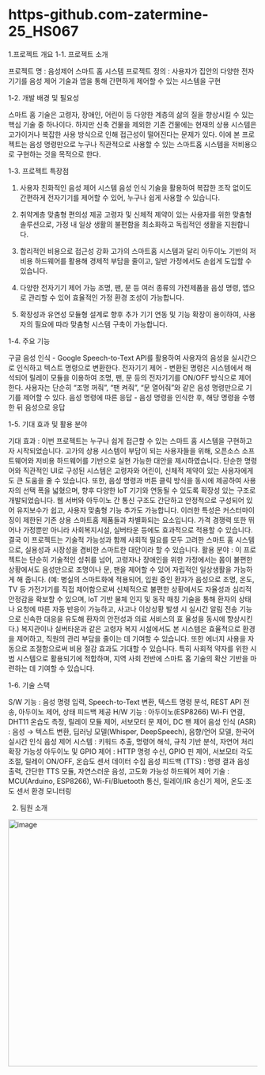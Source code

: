 # https-github.com-zatermine-25_HS067
1.프로젝트 개요
1-1. 프로젝트 소개

프로젝트 명 : 음성제어 스마트 홈 시스템
프로젝트 정의 : 사용자가 집안의 다양한 전자기기를 음성 제어 기술과 앱을 통해 간편하게 제어할 수 있는 시스템을 구현

1-2. 개발 배경 및 필요성

스마트 홈 기술은 고령자, 장애인, 어린이 등 다양한 계층의 삶의 질을 향상시킬 수 있는 핵심 기술 중 하나이다.
하지만 신축 건물을 제외한 기존 건물에는 현재의 상용 시스템은 고가이거나 복잡한 사용 방식으로 인해 접근성이 떨어진다는 문제가 있다.
이에 본 프로젝트는 음성 명령만으로 누구나 직관적으로 사용할 수 있는 스마트홈 시스템을 저비용으로 구현하는 것을 목적으로 한다.

1-3. 프로젝트 특장점

1. 사용자 친화적인 음성 제어 시스템
   음성 인식 기술을 활용하여 복잡한 조작 없이도 간편하게 전자기기를 제어할 수 있어, 누구나 쉽게 사용할 수 있습니다.

2. 취약계층 맞춤형 편의성 제공
   고령자 및 신체적 제약이 있는 사용자를 위한 맞춤형 솔루션으로, 가정 내 일상 생활의 불편함을 최소화하고 독립적인 생활을 지원합니다.

3. 합리적인 비용으로 접근성 강화
   고가의 스마트홈 시스템과 달리 아두이노 기반의 저비용 하드웨어를 활용해 경제적 부담을 줄이고, 일반 가정에서도 손쉽게 도입할 수 있습니다.

4. 다양한 전자기기 제어 가능
   조명, 팬, 문 등 여러 종류의 가전제품을 음성 명령, 앱으로 관리할 수 있어 효율적인 가정 환경 조성이 가능합니다.

5. 확장성과 유연성
   모듈형 설계로 향후 추가 기기 연동 및 기능 확장이 용이하여, 사용자의 필요에 따라 맞춤형 시스템 구축이 가능합니다.

1-4. 주요 기능

구글 음성 인식 - Google Speech-to-Text API를 활용하여 사용자의 음성을 실시간으로 인식하고 텍스트 명령으로 변환한다.
전자기기 제어 - 변환된 명령은 시스템에서 해석되어 릴레이 모듈을 이용하여 조명, 팬, 문 등의 전자기기를 ON/OFF 방식으로 제어한다.
사용자는 단순히 “조명 꺼줘”, “팬 켜줘”, “문 열어줘”와 같은 음성 명령만으로 기기를 제어할 수 있다.
음성 명령에 따른 응답 - 음성 명령을 인식한 후, 해당 명령을 수행한 뒤 음성으로 응답

1-5. 기대 효과 및 활용 분야

기대 효과 : 이번 프로젝트는 누구나 쉽게 접근할 수 있는 스마트 홈 시스템을 구현하고자 시작되었습니다.
           고가의 상용 시스템이 부담이 되는 사용자들을 위해, 오픈소스 소프트웨어와 저비용 하드웨어를 기반으로 실현 가능한 대안을 제시하였습니다.
           단순한 명령어와 직관적인 UI로 구성된 시스템은 고령자와 어린이, 신체적 제약이 있는 사용자에게도 큰 도움을 줄 수 있습니다.
           또한, 음성 명령과 버튼 클릭 방식을 동시에 제공하여 사용자의 선택 폭을 넓혔으며, 향후 다양한 IoT 기기와 연동될 수 있도록 확장성 있는 구조로 개발되었습니다.
           웹 서버와 아두이노 간 통신 구조도 간단하고 안정적으로 구성되어 있어 유지보수가 쉽고, 사용자 맞춤형 기능 추가도 가능합니다.
           이러한 특성은 커스터마이징이 제한된 기존 상용 스마트홈 제품들과 차별화되는 요소입니다.
           가격 경쟁력 또한 뛰어나 가정뿐만 아니라 사회복지시설, 실버타운 등에도 효과적으로 적용할 수 있습니다.
           결국 이 프로젝트는 기술적 가능성과 함께 사회적 필요를 모두 고려한 스마트 홈 시스템으로, 실용성과 시장성을 겸비한 스마트한 대안이라 할 수 있습니다.
활용 분야 : 이 프로젝트는 단순히 기술적인 성취를 넘어, 고령자나 장애인을 위한 가정에서는 몸이 불편한 상황에서도 음성만으로 조명이나 문, 팬을 제어할 수 있어 자립적인 일상생활을 가능하게 해 줍니다.
          (예: 병실의 스마트화에 적용되어, 입원 중인 환자가 음성으로 조명, 온도, TV 등 가전기기를 직접 제어함으로써 신체적으로 불편한 상황에서도 자율성과 심리적 안정감을 확보할 수 있으며, IoT 기반
          물체 인지 및 동작 매칭 기술을 통해 환자의 상태나 요청에 따른 자동 반응이 가능하고, 사고나 이상상황 발생 시 실시간 알림 전송 기능으로 신속한 대응을 유도해 환자의 안전성과 의료 서비스의 효
          율성을 동시에 향상시킨다.)
          복지관이나 실버타운과 같은 고령자 복지 시설에서도 본 시스템은 효율적으로 환경을 제어하고, 직원의 관리 부담을 줄이는 데 기여할 수 있습니다.
		  또한 에너지 사용을 자동으로 조절함으로써 비용 절감 효과도 기대할 수 있습니다.
          특히 사회적 약자를 위한 시범 시스템으로 활용되기에 적합하며, 지역 사회 전반에 스마트 홈 기술의 확산 기반을 마련하는 데 기여할 수 있습니다.

1-6. 기술 스택

S/W 기능 : 음성 명령 입력, Speech-to-Text 변환, 텍스트 명령 분석, REST API 전송, 아두이노 제어, 상태 피드백 제공
H/W 기능 : 아두이노(ESP8266) Wi-Fi 연결, DHT11 온습도 측정, 릴레이 모듈 제어, 서보모터 문 제어, DC 팬 제어
음성 인식 (ASR) : 음성 → 텍스트 변환, 딥러닝 모델(Whisper, DeepSpeech), 음향/언어 모델, 한국어 실시간 인식
음성 제어 시스템 : 키워드 추출, 명령어 해석, 규칙 기반 분석, 자연어 처리 확장 가능성
아두이노 및 GPIO 제어 : HTTP 명령 수신, GPIO 핀 제어, 서보모터 각도 조절, 릴레이 ON/OFF, 온습도 센서 데이터 수집
음성 피드백 (TTS) : 명령 결과 음성 출력, 간단한 TTS 모듈, 자연스러운 음성, 고도화 가능성
하드웨어 제어 기술 : MCU(Arduino, ESP8266), Wi-Fi/Bluetooth 통신, 릴레이/IR 송신기 제어, 온도·조도 센서 환경 모니터링

2. 팀원 소개
<img width="843" height="500" alt="image" src="https://github.com/user-attachments/assets/2141c661-cf6f-4322-98d9-9382bb428792" />



